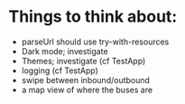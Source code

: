 # Things to think about:

- parseUrl should use try-with-resources
- Dark mode; investigate
- Themes; investigate (cf TestApp)
- logging (cf TestApp)
- swipe between inbound/outbound
- a map view of where the buses are